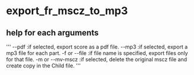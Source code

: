 # export_fr_mscz_to_mp3

## help for each arguments

'''
--pdf               :if selected, export score as a pdf file.
--mp3               :if selected, export a mp3 file for each part.
-f or --file        :if file name is specified, export files only for that file.
-m or --mv-mscz     :if selected, delete the original mscz file and create copy in the Child file.
'''